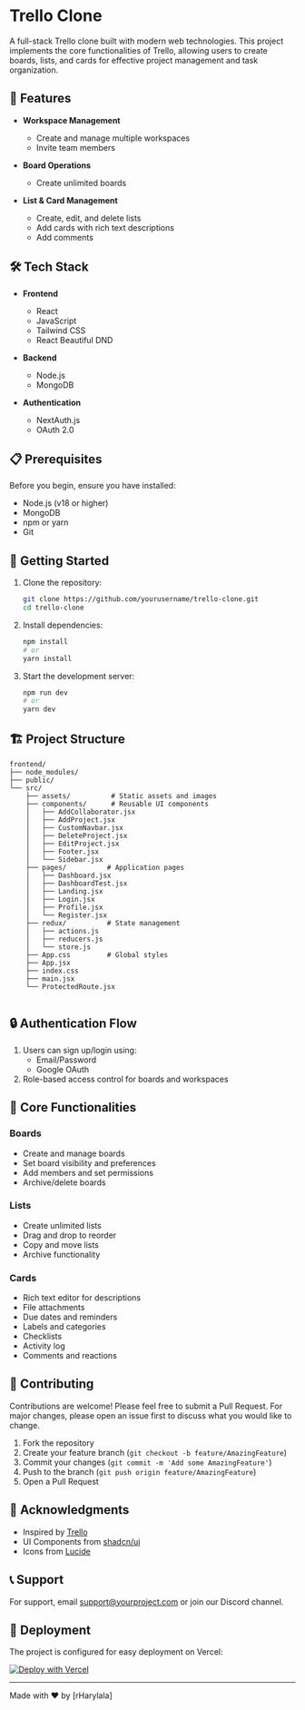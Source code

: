 # Trello Clone

A full-stack Trello clone built with modern web technologies. This project implements the core functionalities of Trello, allowing users to create boards, lists, and cards for effective project management and task organization.

## 🌟 Features

- **Workspace Management**
  - Create and manage multiple workspaces
  - Invite team members

- **Board Operations**
  - Create unlimited boards

- **List & Card Management**
  - Create, edit, and delete lists
  - Add cards with rich text descriptions
  - Add comments

## 🛠️ Tech Stack

- **Frontend**
  - React
  - JavaScript
  - Tailwind CSS
  - React Beautiful DND

- **Backend**
  - Node.js
  - MongoDB

- **Authentication**
  - NextAuth.js
  - OAuth 2.0

## 📋 Prerequisites

Before you begin, ensure you have installed:
- Node.js (v18 or higher)
- MongoDB
- npm or yarn
- Git

## 🚀 Getting Started

1. Clone the repository:
   ```bash
   git clone https://github.com/yourusername/trello-clone.git
   cd trello-clone
   ```

2. Install dependencies:
   ```bash
   npm install
   # or
   yarn install
   ```

3. Start the development server:
   ```bash
   npm run dev
   # or
   yarn dev
   ```

## 🏗️ Project Structure

```
frontend/
├── node_modules/
├── public/
└── src/
    ├── assets/          # Static assets and images
    ├── components/      # Reusable UI components
    │   ├── AddCollaborator.jsx
    │   ├── AddProject.jsx
    │   ├── CustomNavbar.jsx
    │   ├── DeleteProject.jsx
    │   ├── EditProject.jsx
    │   ├── Footer.jsx
    │   └── Sidebar.jsx
    ├── pages/          # Application pages
    │   ├── Dashboard.jsx
    │   ├── DashboardTest.jsx
    │   ├── Landing.jsx
    │   ├── Login.jsx
    │   ├── Profile.jsx
    │   └── Register.jsx
    ├── redux/          # State management
    │   ├── actions.js
    │   ├── reducers.js
    │   └── store.js
    ├── App.css         # Global styles
    ├── App.jsx
    ├── index.css
    ├── main.jsx
    └── ProtectedRoute.jsx      
      
```

## 🔒 Authentication Flow

1. Users can sign up/login using:
   - Email/Password
   - Google OAuth
2. Role-based access control for boards and workspaces

## 🎯 Core Functionalities

### Boards
- Create and manage boards
- Set board visibility and preferences
- Add members and set permissions
- Archive/delete boards

### Lists
- Create unlimited lists
- Drag and drop to reorder
- Copy and move lists
- Archive functionality

### Cards
- Rich text editor for descriptions
- File attachments
- Due dates and reminders
- Labels and categories
- Checklists
- Activity log
- Comments and reactions

## 🤝 Contributing

Contributions are welcome! Please feel free to submit a Pull Request. For major changes, please open an issue first to discuss what you would like to change.

1. Fork the repository
2. Create your feature branch (`git checkout -b feature/AmazingFeature`)
3. Commit your changes (`git commit -m 'Add some AmazingFeature'`)
4. Push to the branch (`git push origin feature/AmazingFeature`)
5. Open a Pull Request


## 🙏 Acknowledgments

- Inspired by [Trello](https://trello.com)
- UI Components from [shadcn/ui](https://ui.shadcn.com)
- Icons from [Lucide](https://lucide.dev)

## 📞 Support

For support, email support@yourproject.com or join our Discord channel.

## 🚀 Deployment

The project is configured for easy deployment on Vercel:

[![Deploy with Vercel](https://vercel.com/button)](https://vercel.com/new/clone?repository-url=https%3A%2F%2Fgithub.com%2Fyourusername%2Ftrello-clone)

---

Made with ❤️ by [rHarylala]
